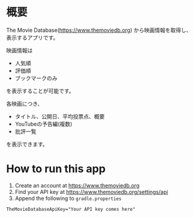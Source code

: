 # 概要
The Movie Database(https://www.themoviedb.org) から映画情報を取得し、表示するアプリです。

映画情報は
* 人気順
* 評価順
* ブックマークのみ

を表示することが可能です。

各映画につき、
* タイトル、公開日、平均投票点、概要
* YouTubeの予告編(複数)
* 批評一覧

を表示できます。

# How to run this app
1. Create an account at https://www.themoviedb.org
2. Find your API key at https://www.themoviedb.org/settings/api
3. Append the following to `gradle.properties`
```
TheMovieDatabaseApiKey="Your API key comes here"
```
